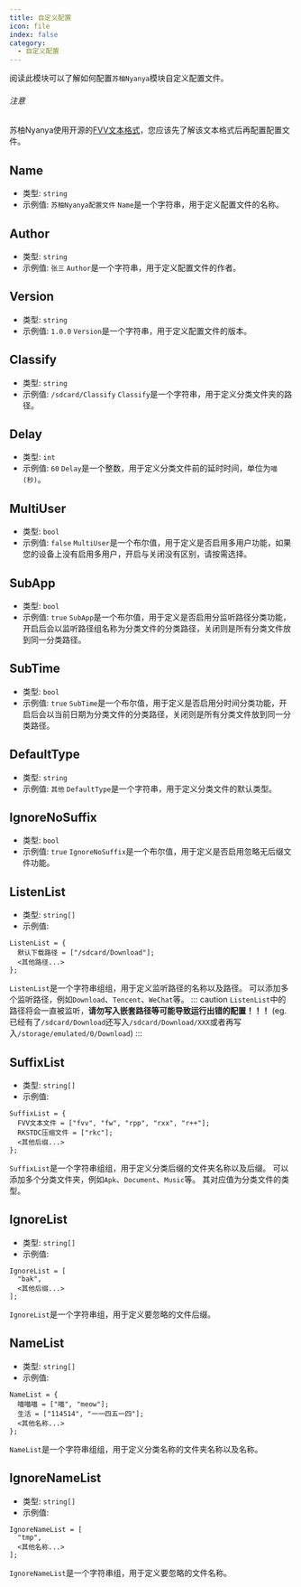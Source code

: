 ```yaml
---
title: 自定义配置
icon: file
index: false
category:
  - 自定义配置
---
```



阅读此模块可以了解如何配置`苏柚Nyanya`模块自定义配置文件。

###### 注意

苏柚Nyanya使用开源的[FVV文本格式](https://github.com/GunRain/FVV)，您应该先了解该文本格式后再配置配置文件。

## Name

* 类型: `string`
* 示例值: `苏柚Nyanya配置文件`
`Name`是一个字符串，用于定义配置文件的名称。

## Author

* 类型: `string`
* 示例值: `张三`
`Author`是一个字符串，用于定义配置文件的作者。

## Version

* 类型: `string`
* 示例值: `1.0.0`
`Version`是一个字符串，用于定义配置文件的版本。

## Classify

* 类型: `string`
* 示例值: `/sdcard/Classify`
`Classify`是一个字符串，用于定义分类文件夹的路径。

## Delay

* 类型: `int`
* 示例值: `60`
`Delay`是一个整数，用于定义分类文件前的延时时间，单位为`喵(秒)`。

## MultiUser

* 类型: `bool`
* 示例值: `false`
`MultiUser`是一个布尔值，用于定义是否启用多用户功能，如果您的设备上没有启用多用户，开启与关闭没有区别，请按需选择。

## SubApp

* 类型: `bool`
* 示例值: `true`
`SubApp`是一个布尔值，用于定义是否启用分监听路径分类功能，开启后会以监听路径组名称为分类文件的分类路径，关闭则是所有分类文件放到同一分类路径。

## SubTime

* 类型: `bool`
* 示例值: `true`
`SubTime`是一个布尔值，用于定义是否启用分时间分类功能，开启后会以当前日期为分类文件的分类路径，关闭则是所有分类文件放到同一分类路径。

## DefaultType

* 类型: `string`
* 示例值: `其他`
`DefaultType`是一个字符串，用于定义分类文件的默认类型。

## IgnoreNoSuffix

* 类型: `bool`
* 示例值: `true`
`IgnoreNoSuffix`是一个布尔值，用于定义是否启用忽略无后缀文件功能。

## ListenList

* 类型: `string[]`
* 示例值:
``` fvv
ListenList = {
  默认下载路径 = ["/sdcard/Download"];
  <其他路径...>
};
```
`ListenList`是一个字符串组组，用于定义监听路径的名称以及路径。
可以添加多个监听路径，例如`Download`、`Tencent`、`WeChat`等。
::: caution
`ListenList`中的路径将会一直被监听，**请勿写入嵌套路径等可能导致运行出错的配置！！！** (eg. 已经有了`/sdcard/Download`还写入`/sdcard/Download/XXX`或者再写入`/storage/emulated/0/Download`)
:::

## SuffixList

* 类型: `string[]`
* 示例值:
``` fvv
SuffixList = {
  FVV文本文件 = ["fvv", "fw", "rpp", "rxx", "r++"];
  RKSTDC压缩文件 = ["rkc"];
  <其他后缀...>
};
```
`SuffixList`是一个字符串组组，用于定义分类后缀的文件夹名称以及后缀。
可以添加多个分类文件夹，例如`Apk`、`Document`、`Music`等。
其对应值为分类文件的类型。

## IgnoreList

* 类型: `string[]`
* 示例值:
``` fvv
IgnoreList = [
  "bak",
  <其他后缀...>
];
```
`IgnoreList`是一个字符串组，用于定义要忽略的文件后缀。

## NameList

* 类型: `string[]`
* 示例值:
``` fvv
NameList = {
  喵喵喵 = ["喵", "meow"];
  生活 = ["114514", "一一四五一四"];
  <其他名称...>
};
```
`NameList`是一个字符串组组，用于定义分类名称的文件夹名称以及名称。

## IgnoreNameList

* 类型: `string[]`
* 示例值:
``` fvv
IgnoreNameList = [
  "tmp",
  <其他名称...>
];
```
`IgnoreNameList`是一个字符串组，用于定义要忽略的文件名称。